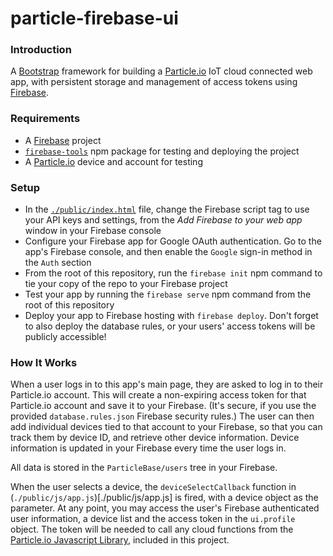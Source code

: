 # particle-firebase-ui

### Introduction

A [Bootstrap](http://getboostrap.com) framework for building a [Particle.io](http://particle.io) IoT cloud connected web app, with persistent storage and management of access tokens using [Firebase](http://firebase.google.com).

### Requirements

- A [Firebase](http://firebase.google.com) project
- [`firebase-tools`](https://firebase.google.com/docs/cli/) npm package for testing and deploying the project
- A [Particle.io](http://particle.io) device and account for testing

### Setup

- In the [`./public/index.html`](./public/index.html) file, change the Firebase script tag to use your API keys and settings, from the _Add Firebase to your web app_ window in your Firebase console
- Configure your Firebase app for Google OAuth authentication. Go to the app's Firebase console, and then enable the `Google` sign-in method in the `Auth` section
- From the root of this repository, run the `firebase init` npm command to tie your copy of the repo to your Firebase project
- Test your app by running the `firebase serve` npm command from the root of this repository
- Deploy your app to Firebase hosting with `firebase deploy`. Don't forget to also deploy the database rules, or your users' access tokens will be publicly accessible!

### How It Works

When a user logs in to this app's main page, they are asked to log in to their Particle.io account. This will create a non-expiring access token for that Particle.io account and save it to your Firebase. (It's secure, if you use the provided `database.rules.json` Firebase security rules.) The user can then add individual devices tied to that account to your Firebase, so that you can track them by device ID, and retrieve other device information. Device information is updated in your Firebase every time the user logs in.

All data is stored in the `ParticleBase/users` tree in your Firebase.

When the user selects a device, the `deviceSelectCallback` function in (`./public/js/app.js`)[./public/js/app.js] is fired, with a device object as the parameter. At any point, you may access the user's Firebase authenticated user information, a device list and the access token in the `ui.profile` object. The token will be needed to call any cloud functions from the [Particle.io Javascript Library](https://docs.particle.io/reference/javascript), included in this project.